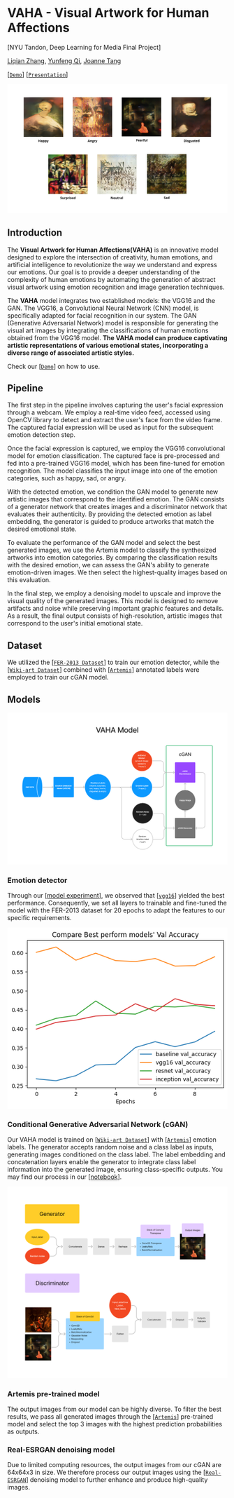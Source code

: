 # VAHA - Visual Artwork for Human Affections
 
[NYU Tandon, Deep Learning for Media Final Project]

[Liqian Zhang](https://github.com/zxxwxyyy), [Yunfeng Qi](https://github.com/fysta), [Joanne Tang](https://github.com/Joannetang07)

[[`Demo`](https://colab.research.google.com/drive/1xNkJF6oxaU_dMSq51RtL7SLM2lHjvKBl?usp=sharing)]
[[`Presentation`](https://docs.google.com/presentation/d/1ZYf7WW_uSSE5V4EUYXyrYrDDmwPbSk9NadjnbihCkDs/edit?usp=sharing)]

![t2i](assets/final_results.png)


## **Introduction**

The **Visual Artwork for Human Affections(VAHA)** is an innovative model designed to explore the intersection of creativity, human emotions, and artificial intelligence to revolutionize the way we understand and express our emotions. Our goal is to provide a deeper understanding of the complexity of human emotions by automating the generation of abstract visual artwork using emotion recognition and image generation techniques.

The **VAHA** model integrates two established models: the VGG16 and the GAN. The VGG16, a Convolutional Neural Network (CNN) model, is specifically adapted for facial recognition in our system. The GAN (Generative Adversarial Network) model is responsible for generating the visual art images by integrating the classifications of human emotions obtained from the VGG16 model. **The VAHA model can produce captivating artistic representations of various emotional states, incorporating a diverse range of associated artistic styles.**

Check our [[`Demo`](https://colab.research.google.com/drive/1xNkJF6oxaU_dMSq51RtL7SLM2lHjvKBl?usp=sharing)] on how to use. 

## **Pipeline** 

The first step in the pipeline involves capturing the user's facial expression through a webcam. We employ a real-time video feed, accessed using OpenCV library to detect and extract the user's face from the video frame. The captured facial expression will be used as input for the subsequent emotion detection step.

Once the facial expression is captured, we employ the VGG16 convolutional model for emotion classification. The captured face is pre-processed and fed into a pre-trained VGG16 model, which has been fine-tuned for emotion recognition. The model classifies the input image into one of the emotion categories, such as happy, sad, or angry.

With the detected emotion, we condition the GAN model to generate new artistic images that correspond to the identified emotion. The GAN consists of a generator network that creates images and a discriminator network that evaluates their authenticity. By providing the detected emotion as label embedding, the generator is guided to produce artworks that match the desired emotional state.

To evaluate the performance of the GAN model and select the best generated images, we use the Artemis model to classify the synthesized artworks into emotion categories. By comparing the classification results with the desired emotion, we can assess the GAN's ability to generate emotion-driven images. We then select the highest-quality images based on this evaluation.

In the final step, we employ a denoising model to upscale and improve the visual quality of the generated images. This model is designed to remove artifacts and noise while preserving important graphic features and details. As a result, the final output consists of high-resolution, artistic images that correspond to the user's initial emotional state.


## **Dataset**

We utilized the [[`FER-2013 Dataset`](https://www.kaggle.com/datasets/ananthu017/emotion-detection-fer?select=train)] to train our emotion detector, while the [[`Wiki-art Dataset`](https://www.kaggle.com/datasets/steubk/wikiart)] combined with [[`Artemis`](https://www.artemisdataset.org/)] annotated labels were employed to train our cGAN model.

## **Models** 
![d2i](assets/vaha_diagram.png)

### Emotion detector 

Through our [[model experiment](https://github.com/zxxwxyyy/VAHA/blob/main/Notebooks/(Part1)VAHA_emotion_detect_model_experiment.ipynb)], we observed that [[`vgg16`](https://keras.io/api/applications/vgg/)] yielded the best performance. Consequently, we set all layers to trainable and fine-tuned the model with the FER-2013 dataset for 20 epochs to adapt the features to our specific requirements. 

![d2i](assets/model_compare.png)


### Conditional Generative Adversarial Network (cGAN)

Our VAHA model is trained on [[`Wiki-art Dataset`](https://www.kaggle.com/datasets/steubk/wikiart)] with [[`Artemis`](https://www.artemisdataset.org/)] emotion labels. The generator accepts random noise and a class label as inputs, generating images conditioned on the class label. The label embedding and concatenation layers enable the generator to integrate class label information into the generated image, ensuring class-specific outputs. You may find our process in our [[notebook](https://github.com/zxxwxyyy/VAHA/blob/main/Notebooks/(Part3)VAHA_cGAN_experiment.ipynb)].


![d2i](assets/cgan_diagram_2.png)

### Artemis pre-trained model

The output images from our model can be highly diverse. To filter the best results, we pass all generated images through the [[`Artemis`](https://github.com/optas/artemis)] pre-trained model and select the top 3 images with the highest prediction probabilities as outputs.

### Real-ESRGAN denoising model 

Due to limited computing resources, the output images from our cGAN are 64x64x3 in size. We therefore process our output images using the [[`Real-ESRGAN`](https://github.com/xinntao/Real-ESRGAN)] denoising model to further enhance and produce high-quality images.
